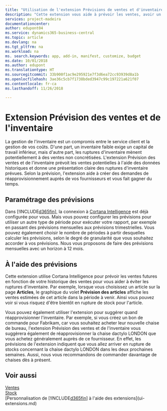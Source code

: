 ```yaml
---
title: "Utilisation de l'extension Prévisions de ventes et d'inventaire pour gérer l'inventaire | Microsoft Docs"
description: "Cette extension vous aide à prévoir les ventes, avoir un aperçu clair des ruptures de stock prévues, et même de vous aider à créer des demandes de réapprovisionnement aux fournisseurs."
services: project-madeira
documentationcenter: 
author: edupont04
ms.service: dynamics365-business-central
ms.topic: article
ms.devlang: na
ms.tgt_pltfrm: na
ms.workload: na
ms. search.keywords: app, add-in, manifest, customize, budget
ms.date: 10/01/2018
ms.author: edupont
ms.translationtype: HT
ms.sourcegitcommit: 33b900f1ac9e295921e7f3d6ea72cc93939d8a1b
ms.openlocfilehash: 3ae36c5cb7f1738bded3947c99c197221a621f07
ms.contentlocale: fr-ca
ms.lasthandoff: 11/26/2018

---
```

# <a name="the-sales-and-inventory-forecast-extension"></a>Extension Prévision des ventes et de l'inventaire
La gestion de l'inventaire est un compromis entre le service client et la gestion de vos coûts. D'une part, un inventaire faible exige un capital de travail inférieur, mais d'autre part, les ruptures d'inventaire mènent potentiellement à des ventes non concrétisées. L'extension Prévision des ventes et de l'inventaire prévoit les ventes potentielles à l'aide des données historiques et donne une présentation claire des ruptures d'inventaire prévues. Selon la prévision, l'extension aide à créer des demandes de réapprovisionnement auprès de vos fournisseurs et vous fait gagner du temps.  

## <a name="setting-up-forecasting"></a>Paramétrage des prévisions
Dans [!INCLUDE[d365fin](includes/d365fin_md.md)], la connexion à [Cortana Intelligence](https://www.microsoft.com/en-us/cloud-platform/what-is-cortana-intelligence-suite) est déjà configurée pour vous. Mais vous pouvez configurer les prévisions pour utiliser un autre type de période pour exécuter votre rapport, par exemple en passant des prévisions mensuelles aux prévisions trimestrielles. Vous pouvez également choisir le nombre de périodes à partir desquelles calculer les prévisions, selon le degré de granularité que vous souhaitez accorder à vos prévisions. Nous vous proposons de faire des prévisions mensuelles avec un horizon à 12 mois.  

## <a name="using-the-forecasts"></a>À l'aide des prévisions
Cette extension utilise Cortana Intelligence pour prévoir les ventes futures en fonction de votre historique des ventes pour vous aider à éviter les ruptures d'inventaire. Par exemple, lorsque vous choisissez un article sur la page **Articles**, le graphique du volet **Prévision des articles** affiche les ventes estimées de cet article dans la période à venir. Ainsi vous pouvez voir si vous risquez d'être bientôt en rupture de stock pour l'article.  

Vous pouvez également utiliser l'extension pour suggérer quand réapprovisionner l'inventaire. Par exemple, si vous créez un bon de commande pour Fabrikam, car vous souhaitez acheter leur nouvelle chaise de bureau, l'extension Prévision des ventes et de l'inventaire vous suggèrera également de réapprovisionner la chaise dactylo LONDON que vous achetez généralement auprès de ce fournisseur. En effet, les prévisions de l'extension indiquent que vous allez arriver en rupture de stocks concernant la chaise dactylo LONDON dans les deux prochaines semaines. Aussi, nous vous recommandons de commander davantage de chaises dès à présent.  

## <a name="see-also"></a>Voir aussi
[Ventes](sales-manage-sales.md)  
[Stock](inventory-manage-inventory.md)  
[Personnalisation de [!INCLUDE[d365fin](includes/d365fin_md.md)] à l'aide des extensions](ui-extensions.md)  

